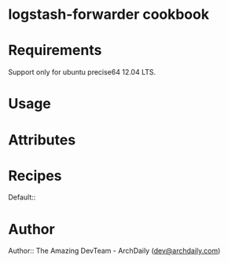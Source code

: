 # logstash-forwarder cookbook

# Requirements

Support only for ubuntu precise64 12.04 LTS.

# Usage

# Attributes

# Recipes

Default:: 

# Author

Author:: The Amazing DevTeam - ArchDaily (dev@archdaily.com)

